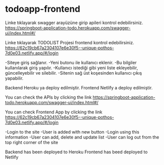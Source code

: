 # todoapp-frontend


Linke tıklayarak swagger arayüzüne girip apileri kontrol edebilirsiniz.
https://springboot-application-todo.herokuapp.com/swagger-ui/index.html#/

Linke tıklayarak TODOLIST Projesi frontend kontrol edebilirsiniz.
https://62c19cb67a2304107e6e30f5--unique-pothos-7d0e03.netlify.app/#/login

-Siteye giriş sağlanır.
-Yeni butonu ile kullanıcı eklenir.
-Bu bilgiler kullanılarak giriş yapılır.
-Kullanıcı istediği gibi yeni liste ekleyebilir, güncelleyebilir ve silebilir.
-Sitenin sağ üst koşesinden kullanıcı çıkış yapabilir.


Backend Heroku ya deploy edilmiştir.
Frontend Netlify a deploy edilmiştir.



You can check the APIs by clicking the link
https://springboot-application-todo.herokuapp.com/swagger-ui/index.html#/

You can check Frontend App by clicking the link
https://62c19cb67a2304107e6e30f5--unique-pothos-7d0e03.netlify.app/#/login

-Login to the site
-User is added with new button
-Login using this information
-User can add, delete and update list
-User can log out from the top right corner of the site


Backend has been deployed to Heroku
Frontend has beed deployed to Netlify